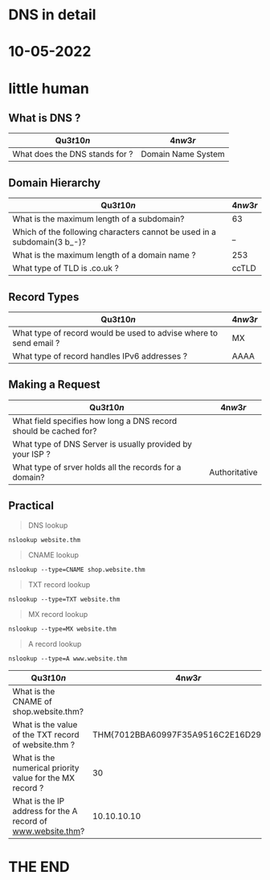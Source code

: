# DNS in detail
# 10-05-2022
# little human




## What is DNS ? 

| Qu3$t10n$ | 4n$w3r$ |
|-----------|---------|
| What does the DNS stands for ? | Domain Name System |


## Domain Hierarchy 

| Qu3$t10n$ | 4n$w3r$ |
|-----------|---------|
| What is the maximum length of a subdomain? | 63 |
| Which of the following characters cannot be used in a subdomain(3 b_-)? | _ |
| What is the maximum length of a domain name ? | 253 |
| What type of TLD is .co.uk ? | ccTLD |




## Record Types



| Qu3$t10n$ | 4n$w3r$ |
|-----------|---------|
| What type of record would be used to advise where to send email ? | MX |
| What type of record handles IPv6 addresses ? | AAAA |


## Making a Request 

| Qu3$t10n$ | 4n$w3r$ |
|-----------|---------|
| What field specifies how long a DNS record should be cached for? |
| What type of DNS Server is usually provided by your ISP ? |
| What type of srver holds all the records for a domain? | Authoritative |



## Practical
> DNS lookup
```
nslookup website.thm
```

> CNAME lookup 
```
nslookup --type=CNAME shop.website.thm
```
> TXT record lookup 
```
nslookup --type=TXT website.thm
```
> MX record lookup 
```
nslookup --type=MX website.thm
```
> A record lookup
```
nslookup --type=A www.website.thm
```

| Qu3$t10n$ | 4n$w3r$ |
|-----------|---------|
| What is the CNAME of shop.website.thm? |
| What is the value of the TXT record of website.thm ? | THM{7012BBA60997F35A9516C2E16D2944FF} |
| What is the numerical priority value for the MX record ? | 30 |
| What is the IP address for the A record of www.website.thm? | 10.10.10.10 |





#        THE END 
